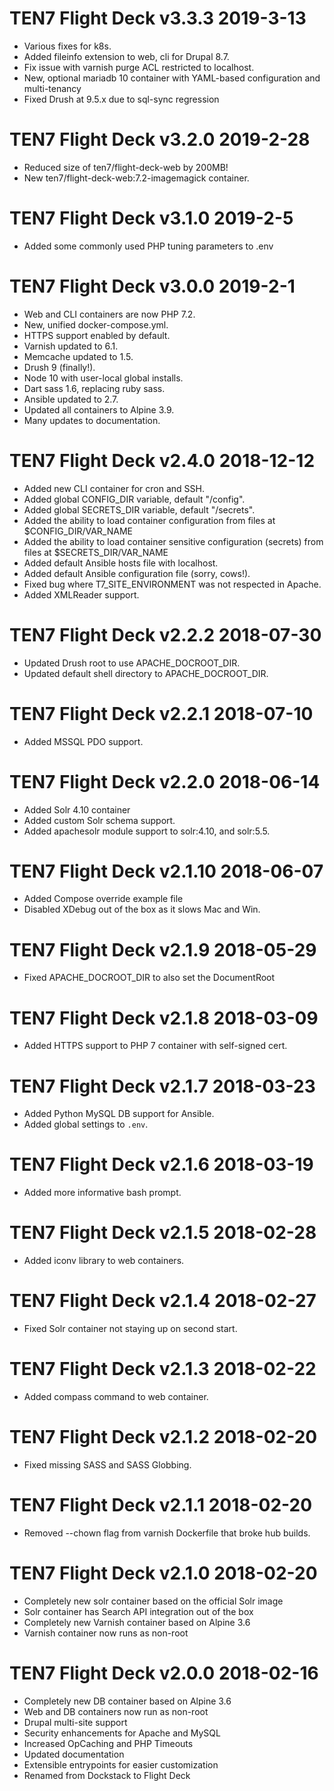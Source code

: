 TEN7 Flight Deck v3.3.3   2019-3-13
====================================
* Various fixes for k8s.
* Added fileinfo extension to web, cli for Drupal 8.7.
* Fix issue with varnish purge ACL restricted to localhost.
* New, optional mariadb 10 container with YAML-based configuration and multi-tenancy
* Fixed Drush at 9.5.x due to sql-sync regression

TEN7 Flight Deck v3.2.0   2019-2-28
====================================
* Reduced size of ten7/flight-deck-web by 200MB!
* New ten7/flight-deck-web:7.2-imagemagick container.

TEN7 Flight Deck v3.1.0   2019-2-5
====================================
* Added some commonly used PHP tuning parameters to .env

TEN7 Flight Deck v3.0.0   2019-2-1
====================================
* Web and CLI containers are now PHP 7.2.
* New, unified docker-compose.yml.
* HTTPS support enabled by default.
* Varnish updated to 6.1.
* Memcache updated to 1.5.
* Drush 9 (finally!).
* Node 10 with user-local global installs.
* Dart sass 1.6, replacing ruby sass.
* Ansible updated to 2.7.
* Updated all containers to Alpine 3.9.
* Many updates to documentation.

TEN7 Flight Deck v2.4.0   2018-12-12
====================================
* Added new CLI container for cron and SSH.
* Added global CONFIG_DIR variable, default "/config".
* Added global SECRETS_DIR variable, default "/secrets".
* Added the ability to load container configuration from files at $CONFIG_DIR/VAR_NAME
* Added the ability to load container sensitive configuration (secrets) from files at $SECRETS_DIR/VAR_NAME
* Added default Ansible hosts file with localhost.
* Added default Ansible configuration file (sorry, cows!).
* Fixed bug where T7_SITE_ENVIRONMENT was not respected in Apache.
* Added XMLReader support.

TEN7 Flight Deck v2.2.2   2018-07-30
====================================
* Updated Drush root to use APACHE_DOCROOT_DIR.
* Updated default shell directory to APACHE_DOCROOT_DIR.

TEN7 Flight Deck v2.2.1   2018-07-10
====================================
* Added MSSQL PDO support.

TEN7 Flight Deck v2.2.0   2018-06-14
====================================
* Added Solr 4.10 container
* Added custom Solr schema support.
* Added apachesolr module support to solr:4.10, and solr:5.5.

TEN7 Flight Deck v2.1.10  2018-06-07
====================================
* Added Compose override example file
* Disabled XDebug out of the box as it slows Mac and Win.

TEN7 Flight Deck v2.1.9   2018-05-29
====================================
* Fixed APACHE_DOCROOT_DIR to also set the DocumentRoot

TEN7 Flight Deck v2.1.8   2018-03-09
====================================
* Added HTTPS support to PHP 7 container with self-signed cert.

TEN7 Flight Deck v2.1.7   2018-03-23
====================================
* Added Python MySQL DB support for Ansible.
* Added global settings to `.env`.

TEN7 Flight Deck v2.1.6   2018-03-19
====================================
* Added more informative bash prompt.

TEN7 Flight Deck v2.1.5   2018-02-28
====================================
* Added iconv library to web containers.

TEN7 Flight Deck v2.1.4   2018-02-27
====================================
* Fixed Solr container not staying up on second start.

TEN7 Flight Deck v2.1.3   2018-02-22
====================================
* Added compass command to web container.

TEN7 Flight Deck v2.1.2   2018-02-20
====================================
* Fixed missing SASS and SASS Globbing.

TEN7 Flight Deck v2.1.1   2018-02-20
====================================
* Removed --chown flag from varnish Dockerfile that broke hub builds.

TEN7 Flight Deck v2.1.0   2018-02-20
====================================
* Completely new solr container based on the official Solr image
* Solr container has Search API integration out of the box
* Completely new Varnish container based on Alpine 3.6
* Varnish container now runs as non-root

TEN7 Flight Deck v2.0.0   2018-02-16
====================================
* Completely new DB container based on Alpine 3.6
* Web and DB containers now run as non-root
* Drupal multi-site support
* Security enhancements for Apache and MySQL
* Increased OpCaching and PHP Timeouts
* Updated documentation
* Extensible entrypoints for easier customization
* Renamed from Dockstack to Flight Deck
